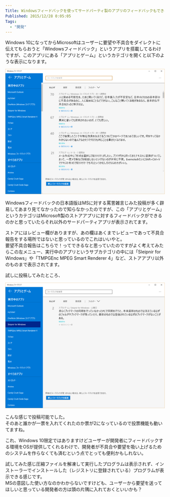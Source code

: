 ```yaml
---
Title: Windowsフィードバックを使ってサードパーティ製のアプリのフィードバックもできる？
Published: 2015/12/28 0:05:05
Tags:
  - "開発"
---
```

Windows 10になってからMicrosoftはユーザーに要望や不具合をダイレクトに伝えてもらおうと「Windowsフィードバック」というアプリを搭載してるわけですが、このアプリにある「アプリとゲーム」というカテゴリを開くと以下のような表示になります。  

![](20151227234503.png) 

Windowsフィードバックの日本語版はMSに対する罵詈雑言じみた投稿が多く辟易してあまり見てなかったので知らなかったのですが、この「アプリとゲーム」というカテゴリはMicrosoft製のストアアプリに対するフィードバックができるのかと思っていたらそれ以外のサードパーティアプリが表示されてます。  

<!-- more -->

ストアにはレビュー欄がありますが、あの欄はあくまでレビューであって不具合報告をする場所ではないと思っているのでこれはいいやと。  
要望不具合報告はこちらで！ってできるなと思っていたのですがよく考えてみたらこの左メニュー、実行中のアプリというサブカテゴリの中には「Sleipnir for Windows」や「TMPGEnc MPEG Smart Renderer 4」など、ストアアプリ以外のものまで表示されてます。  

試しに投稿してみたところ、  

![](20151227235642.png) 

こんな感じで投稿可能でした。  
そのあと誰かが一票を入れてくれたのか票が2になっているので投票機能も動いてますね。  

これ、Windows 10限定ではありますけどユーザーが開発者にフィードバックする環境をOSが提供してくれるわけで、開発者が不具合や要望を吸い上げるためのシステムを作らなくても済むという点でとっても便利かもしれない。  

試してみた感じ圧縮ファイルを解凍して実行したプログラムは表示されず、インストーラーでインストールした（レジストリに登録されている）プログラムが表示できる感じです。  
MSの意図した使い方なのかわからないですけども、ユーザーから要望を送ってほしいと思っている開発者の方は頭の片隅に入れておくといいかも？